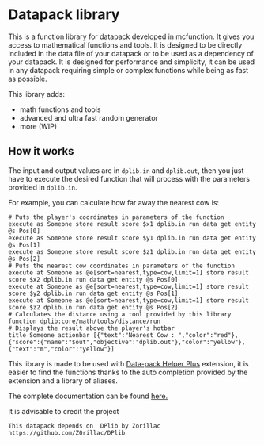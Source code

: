 # Datapack library
This is a function library for datapack developed in mcfunction. It gives you access to mathematical functions and tools. It is designed to be directly included in the data file of your datapack or to be used as a dependency of your datapack. It is designed for performance and simplicity, it can be used in any datapack requiring simple or complex functions while being as fast as possible.

This library adds:
- math functions and tools
- advanced and ultra fast random generator
- more (WIP)

## How it works

The input and output values are in `dplib.in` and `dplib.out`, then you just have to execute the desired function that will process with the parameters provided in `dplib.in`.

For example, you can calculate how far away the nearest cow is:
```mcfunction
# Puts the player's coordinates in parameters of the function
execute as Someone store result score $x1 dplib.in run data get entity @s Pos[0]
execute as Someone store result score $y1 dplib.in run data get entity @s Pos[1]
execute as Someone store result score $z1 dplib.in run data get entity @s Pos[2]
# Puts the nearest cow coordinates in parameters of the function
execute at Someone as @e[sort=nearest,type=cow,limit=1] store result score $x2 dplib.in run data get entity @s Pos[0]
execute at Someone as @e[sort=nearest,type=cow,limit=1] store result score $y2 dplib.in run data get entity @s Pos[1]
execute at Someone as @e[sort=nearest,type=cow,limit=1] store result score $z2 dplib.in run data get entity @s Pos[2]
# Calculates the distance using a tool provided by this library
function dplib:core/math/tools/distance/run
# Displays the result above the player's hotbar
title Someone actionbar [{"text":"Nearest Cow : ","color":"red"},{"score":{"name":"$out","objective":"dplib.out"},"color":"yellow"},{"text":"m","color":"yellow"}]
```

This library is made to be used with [Data-pack Helper Plus](https://marketplace.visualstudio.com/items?itemName=SPGoding.datapack-language-server) extension, it is easier to find the functions thanks to the auto completion provided by the extension and a library of aliases.

The complete documentation can be found [here.](https://github.com/Z0rillac/DPlib/blob/main/DOCS.md)

It is advisable to credit the project
```
This datapack depends on  DPlib by Zorillac
https://github.com/Z0rillac/DPlib
```